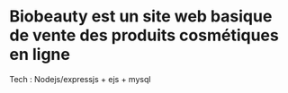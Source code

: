 # Biobeauty est un site web basique de vente des produits cosmétiques  en ligne
Tech : Nodejs/expressjs + ejs + mysql
